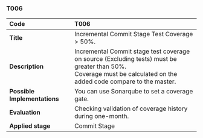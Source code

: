 ### T006

|**Code**           | **T006** |
| :--               | :--      |
|**Title**          | Incremental Commit Stage Test Coverage > 50%.|
|**Description**    | Incremental Commit stage test coverage on source (Excluding tests) must be greater than 50%. <br>Coverage must be calculated on the added code compare to the master.|
|**Possible Implementations** | You can use Sonarqube to set a coverage gate.|
|**Evaluation**     | Checking validation of coverage history during one-month.|
|**Applied stage**  | Commit Stage|
